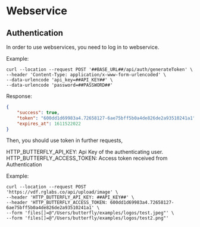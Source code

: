 # Webservice

## Authentication

In order to use webservices, you need to log in to webservice.

Example:

```curl
curl --location --request POST '##BASE_URL##/api/auth/generateToken' \
--header 'Content-Type: application/x-www-form-urlencoded' \
--data-urlencode 'api_key=##API_KEY##' \
--data-urlencode 'password=##PASSWORD##'
```

Response:

```json
{
    "success": true,
    "token": "600dd1d69983a4.72658127-6ae75bff5b0a4de826de2a93510241a1",
    "expires_at": 1611522022
}
```

Then, you should use token in further requests,

HTTP_BUTTERFLY_API_KEY: Api Key of the authenticating user.
HTTP_BUTTERFLY_ACCESS_TOKEN: Access token received from Authentication

Example:

```curl
curl --location --request POST 'https://vdf.rglabs.co/api/upload/image' \
--header 'HTTP_BUTTERFLY_API_KEY: ##API_KEY##' \
--header 'HTTP_BUTTERFLY_ACCESS_TOKEN: 600dd1d69983a4.72658127-6ae75bff5b0a4de826de2a93510241a1' \
--form 'files[]=@"/Users/butterfly/examples/logos/test.jpeg"' \
--form 'files[]=@"/Users/butterfly/examples/logos/test2.png"'
```
